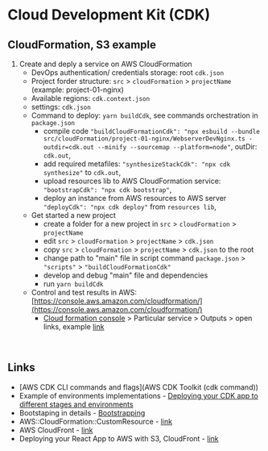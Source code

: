 # Cloud Development Kit (CDK)

## CloudFormation, S3 example

1. Create and deply a service on AWS CloudFormation
   - DevOps authentication/ credentials storage: root `cdk.json`
   - Project forder structure: `src` > `cloudFormation` > `projectName` (example: project-01-nginx)
   - Available regions: `cdk.context.json`
   - settings: `cdk.json`
   - Command to deploy: `yarn buildCdk`, see commands orchestration in `package.json`
     - compile code `"buildCloudFormationCdk": "npx esbuild --bundle src/cloudFormation/project-01-nginx/WebserverDevNginx.ts -outdir=cdk.out --minify --sourcemap --platform=node"`, outDir: `cdk.out`,
     - add required metafiles: `"synthesizeStackCdk": "npx cdk synthesize"` to `cdk.out`,
     - upload resources lib to AWS CloudFormation service: `"bootstrapCdk": "npx cdk bootstrap"`,
     - deploy an instance from AWS resources to AWS server `"deployCdk": "npx cdk deploy"` from `resources lib`,
   - Get started a new project
     - create a folder for a new project in `src` > `cloudFormation` > `projectName`
     - edit `src` > `cloudFormation` > `projectName` > `cdk.json`
     - copy `src` > `cloudFormation` > `projectName` > `cdk.json` to the root
     - change path to "main" file in script command `package.json` > `"scripts"` > `"buildCloudFormationCdk"`
     - develop and debug "main" file and dependencies
     - run `yarn buildCdk`
   - Control and test results in AWS: [https://console.aws.amazon.com/cloudformation/](https://console.aws.amazon.com/cloudformation/)
     - [Cloud formation console](https://console.aws.amazon.com/cloudformation/) > Particular service > Outputs > open links, example [link](http://webse-servi-1j3xejz1zho25-1770200024.us-east-1.elb.amazonaws.com/)

<br />

## Links

- [AWS CDK CLI commands and flags](AWS CDK Toolkit (cdk command))
- Example of environments implementations - [Deploying your CDK app to different stages and environments](https://taimos.de/blog/deploying-your-cdk-app-to-different-stages-and-environments)
- Bootstaping in details - [Bootstrapping](https://docs.aws.amazon.com/cdk/v2/guide/bootstrapping.html)
- AWS::CloudFormation::CustomResource - [link](https://docs.aws.amazon.com/AWSCloudFormation/latest/UserGuide/aws-resource-cfn-customresource.html)
- AWS CloudFront - [link](https://aws.amazon.com/cloudfront/)
- Deploying your React App to AWS with S3, CloudFront - [link](https://www.xerris.com/insights/deploying-your-react-app-to-aws-in-20-minutes-with-s3-cloudfront-and-cloud-development-kit-cdk-and-circleci/)

<br />
